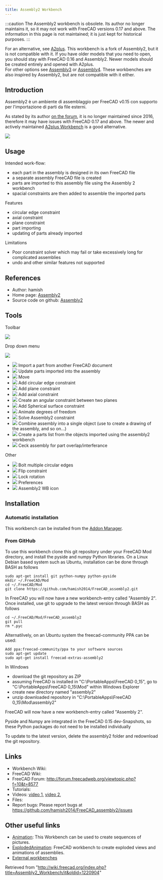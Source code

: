 ```yaml
---
title: Assembly2 Workbench
---
```


:::caution
The Assembly2 workbench is obsolete. Its author no longer maintains it, so it may not work with FreeCAD versions 0.17 and above. The information in this page is not maintained; it is just kept for historical purposes.
:::

For an alternative, see [A2plus](/A2plus_Workbench "A2plus Workbench"). This workbench is a fork of Assembly2, but it is not compatible with it. If you have older models that you need to open, you should stay with FreeCAD 0.16 and Assembly2. Newer models should be created entirely and opened with A2plus.  
For other options see [Assembly3](/Assembly3_Workbench "Assembly3 Workbench") or [Assembly4](/Assembly4_Workbench "Assembly4 Workbench"). These workbenches are also inspired by Assembly2, but are not compatible with it either.

## Introduction

Assembly2 è un ambiente di assemblaggio per FreeCAD v0.15 con supporto per l'importazione di parti da file esterni.

As stated by its author [on the forum](https://forum.freecadweb.org/viewtopic.php?f=17&t=16591), it is no longer maintained since 2016, therefore it may have issues with FreeCAD 0.17 and above. The newer and actively maintained [A2plus Workbench](/A2plus_Workbench "A2plus Workbench") is a good alternative.

![](/images/Assembly2_example.jpg)

## Usage

Intended work-flow:

- each part in the assembly is designed in its own FreeCAD file
- a separate assembly FreeCAD file is created
- parts are imported to this assembly file using the Assembly 2 workbench
- spacial constraints are then added to assemble the imported parts

Features

- circular edge constraint
- axial constraint
- plane constraint
- part importing
- updating of parts already imported

Limitations

- Poor constraint solver which may fail or take excessively long for complicated assemblies
- undo and other similar features not supported

## References

- Author: hamish
- Home page: [Assembly2](https://github.com/hamish2014/FreeCAD_assembly2)
- Source code on github: [Assembly2](https://github.com/hamish2014/FreeCAD_assembly2)

## Tools

Toolbar

![](/images/Assembly2-menu-orizz.png)

Drop down menu

![](/images/Assembly2-menu-vert.png)

- ![](/images/Assembly2_ImportPart.png) Import a part from another FreeCAD document
- ![](/images/Assembly2_UpdatePart.png) Update parts imported into the assembly
- ![](/images/Assembly2_Move.png) Move
- ![](/images/Assembly2_CircularEdgeConstraint.png) Add circular edge constraint
- ![](/images/Assembly2_PlaneConstraint.png) Add plane constraint
- ![](/images/Assembly2_AxialConstraint.png) Add axial constraint
- ![](/images/Assembly2_AngularConstraint.png) Create an angular constraint between two planes
- ![](/images/Assembly2_SphericalSurfaceConstraint.png) Add Spherical surface constraint
- ![](/images/Assembly2_DOFAnimation.png) Animate degrees of freedom
- ![](/images/Assembly2_Assembly2Constraint.png) Solve Assembly2 constraint
- ![](/images/Assembly2_Mux.png) Combine assembly into a single object (use to create a drawing of the assembly, and so on...)
- ![](/images/Assembly2_ListParts.png) Create a parts list from the objects imported using the assembly2 workbench
- ![](/images/Assembly2_Ceck.png) Ceck assembly for part overlap/interferance

Other

- ![](/images/Assembly2_BoltMultipleCircularEdges.png) Bolt multiple circular edges
- ![](/images/Assembly2_FlipConstraint.png) Flip constraint
- ![](/images/Assembly2_LockRotation.png) Lock rotation
- ![](/images/Assembly2_Preferences.png) Preferences
- ![](/images/Assembly2_Assembly2.png) Assembly2 WB icon

## Installation

### Automatic installation

This workbench can be installed from the [Addon Manager](/Std_AddonMgr "Std AddonMgr").

### From GitHub

To use this workbench clone this git repository under your FreeCAD Mod directory, and install the pyside and numpy Python libraries. On a Linux Debian based system such as Ubuntu, installation can be done through BASH as follows

```
sudo apt-get install git python-numpy python-pyside
mkdir ~/.FreeCAD/Mod
cd ~/.FreeCAD/Mod
git clone https://github.com/hamish2014/FreeCAD_assembly2.git

```

In FreeCAD you will now have a new workbench-entry called "Assembly 2". Once installed, use git to upgrade to the latest version through BASH as follows

```
cd ~/.FreeCAD/Mod/FreeCAD_assembly2
git pull
rm *.pyc

```

Alternatilvely, on an Ubuntu system the freecad-community PPA can be used:

```
Add ppa:freecad-community/ppa to your software sources
sudo apt-get update
sudo apt-get install freecad-extras-assembly2

```

In Windows

- download the git repository as ZIP
- assuming FreeCAD is installed in "C:\PortableApps\FreeCAD 0_15", go to "C:\PortableApps\FreeCAD 0_15\Mod" within Windows Explorer
- create new directory named "assembly2"
- unzip downloaded repository in "C:\PortableApps\FreeCAD 0_15\Mod\assembly2"

FreeCAD will now have a new workbench-entry called "Assembly 2".

Pyside and Numpy are integrated in the FreeCAD 0.15 dev-Snapshots, so these Python packages do not need to be installed individually

To update to the latest version, delete the assembly2 folder and redownload the git repository.

## Links

- Workbench Wiki:
- FreeCAD Wiki:
- FreeCAD Forum: <http://forum.freecadweb.org/viewtopic.php?f=10&t=8577>
- Tutorials:
- Videos: [video 1](https://www.youtube.com/watch?v=dhaYJKDk4GI), [video 2](http://youtu.be/ufhyUxQkeC0),
- Files:
- Report bugs: Please report bugs at <https://github.com/hamish2014/FreeCAD_assembly2/issues>

## Other useful links

- [Animation](http://www.freecadweb.org/wiki/index.php?title=Sandbox:Animation): This Workbench can be used to create sequences of pictures.
- [ExplodedAnimation](http://www.freecadweb.org/wiki/index.php?title=Sandbox:ExplodedAnimation): FreeCAD workbench to create exploded views and animations of assemblies.
- [External workbenches](/External_workbenches "External workbenches")

Retrieved from "<http://wiki.freecad.org/index.php?title=Assembly2_Workbench/it&oldid=1220904>"
